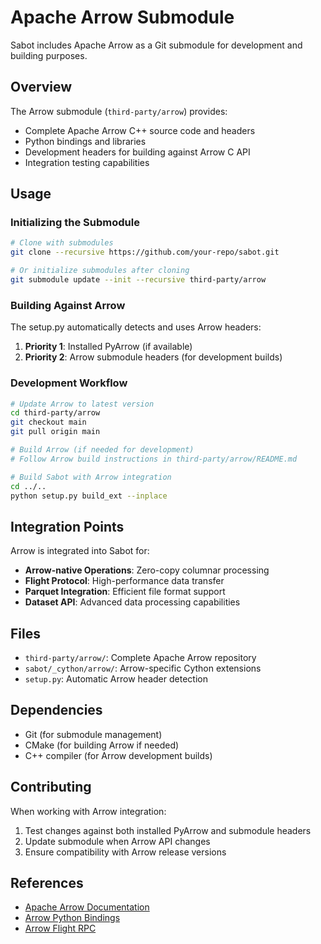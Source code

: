 # Apache Arrow Submodule

Sabot includes Apache Arrow as a Git submodule for development and building purposes.

## Overview

The Arrow submodule (`third-party/arrow`) provides:

- Complete Apache Arrow C++ source code and headers
- Python bindings and libraries
- Development headers for building against Arrow C API
- Integration testing capabilities

## Usage

### Initializing the Submodule

```bash
# Clone with submodules
git clone --recursive https://github.com/your-repo/sabot.git

# Or initialize submodules after cloning
git submodule update --init --recursive third-party/arrow
```

### Building Against Arrow

The setup.py automatically detects and uses Arrow headers:

1. **Priority 1**: Installed PyArrow (if available)
2. **Priority 2**: Arrow submodule headers (for development builds)

### Development Workflow

```bash
# Update Arrow to latest version
cd third-party/arrow
git checkout main
git pull origin main

# Build Arrow (if needed for development)
# Follow Arrow build instructions in third-party/arrow/README.md

# Build Sabot with Arrow integration
cd ../..
python setup.py build_ext --inplace
```

## Integration Points

Arrow is integrated into Sabot for:

- **Arrow-native Operations**: Zero-copy columnar processing
- **Flight Protocol**: High-performance data transfer
- **Parquet Integration**: Efficient file format support
- **Dataset API**: Advanced data processing capabilities

## Files

- `third-party/arrow/`: Complete Apache Arrow repository
- `sabot/_cython/arrow/`: Arrow-specific Cython extensions
- `setup.py`: Automatic Arrow header detection

## Dependencies

- Git (for submodule management)
- CMake (for building Arrow if needed)
- C++ compiler (for Arrow development builds)

## Contributing

When working with Arrow integration:

1. Test changes against both installed PyArrow and submodule headers
2. Update submodule when Arrow API changes
3. Ensure compatibility with Arrow release versions

## References

- [Apache Arrow Documentation](https://arrow.apache.org/docs/)
- [Arrow Python Bindings](https://arrow.apache.org/docs/python/)
- [Arrow Flight RPC](https://arrow.apache.org/docs/format/Flight.html)
